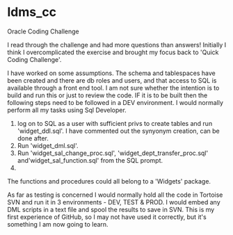 # ldms_cc
Oracle Coding Challenge

I read through the challenge and had more questions than answers!  Initially I think I overcomplicated the exercise and brought my focus back to 'Quick Coding Challenge'.

I have worked on some assumptions.  The schema and tablespaces have been created and there are db roles and users, and that access to SQL is available through a front end tool.
I am not sure whether the intention is to build and run this or just to review the code. IF it is to be built then the following steps need to be followed in a DEV environment.
I would normally perform all my tasks using Sql Developer.

  1.  log on to SQL as a user with sufficient privs to create tables and run 'widget_ddl.sql'.  I have commented out the synyonym creation, can be done after.
  2.  Run 'widget_dml.sql'.
  3.  Run 'widget_sal_change_proc.sql', 'widget_dept_transfer_proc.sql' and'widget_sal_function.sql' from the SQL prompt.
  4.  
The functions and procedures could all belong to a 'Widgets' package.

As far as testing is concerned I would normally hold all the code in Tortoise SVN and run it in 3 environments - DEV, TEST & PROD.  I would embed any DML scripts in a text file and spool the results to save in SVN.
This is my first experience of GitHub, so I may not have used it correctly, but it's something I am now going to learn. 
